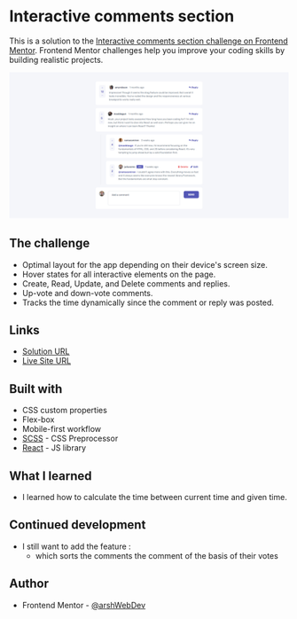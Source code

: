 # Interactive comments section

This is a solution to the [Interactive comments section challenge on Frontend Mentor](https://www.frontendmentor.io/challenges/interactive-comments-section-iG1RugEG9). Frontend Mentor challenges help you improve your coding skills by building realistic projects.

![](./src/Assets/images/screenshot.png)

## The challenge

- Optimal layout for the app depending on their device's screen size.
- Hover states for all interactive elements on the page.
- Create, Read, Update, and Delete comments and replies.
- Up-vote and down-vote comments.
- Tracks the time dynamically since the comment or reply was posted.

## Links

- [Solution URL](https://github.com/arshWebDev/interactive-comments-section)
- [Live Site URL](https://interactive-comments-section-nine.vercel.app)

## Built with

- CSS custom properties
- Flex-box
- Mobile-first workflow
- [SCSS](https://sass-lang.com) - CSS Preprocessor
- [React](https://reactjs.org/) - JS library

## What I learned

- I learned how to calculate the time between current time and given time.

## Continued development

- I still want to add the feature :
  - which sorts the comments the comment of the basis of their votes

## Author

- Frontend Mentor - [@arshWebDev](https://www.frontendmentor.io/profile/arshWebDev)
